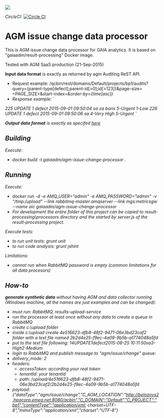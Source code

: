 [![](https://badge.imagelayers.io/gaiaadm/agm-issue-change-processor:latest.svg)](https://imagelayers.io/?images=gaiaadm/agm-issue-change-processor:latest 'Get your own badge on imagelayers.io')

*CircleCI:* [![Circle CI](https://circleci.com/gh/gaia-adm/agm-issue-change-processor.svg?style=svg)](https://circleci.com/gh/gaia-adm/agm-issue-change-processor)

# AGM issue change data processor

This is AGM issue change data processor for GAIA analytics. It is based on "gaiaadm/result-processing" Docker image.

Tested with AGM SaaS production (21-Sep-2015)

**Input data format** is exactly as returned by agm Auditing ReST API.
 - Request example: /qcbin/rest/domains/Default/projects/bp1/audits?query={parent-type[defect];parent-id[>0];id[>123]}&page-size=<PAGE_SIZE>&start-index=<i>&order-by={time[asc]}
 - Response example:
 `
 <?xml version="1.0" encoding="UTF-8" standalone="yes"?> 
 <Audits TotalResults="2">
     <Audit>
         <Id>225</Id>
         <Action>UPDATE</Action>
         <ParentId>1</ParentId>
         <ParentType>defect</ParentType>
         <Time>2015-09-01 09:50:04</Time>
         <User>sa</User>
         <Properties>
             <Property Label="Assigned To" Name="owner">
                 <NewValue>sa</NewValue>
                 <OldValue>boris</OldValue>
             </Property>
             <Property Label="Severity" Name="severity">
                 <NewValue>5-Urgent</NewValue>
                 <OldValue>1-Low</OldValue>
             </Property>
         </Properties>
     </Audit>
     <Audit>
         <Id>226</Id>
         <Action>UPDATE</Action>
         <ParentId>1</ParentId>
         <ParentType>defect</ParentType>
         <Time>2015-09-01 09:50:06</Time>
         <User>sa</User>
         <Properties>
             <Property Label="Severity" Name="severity">
                 <NewValue>4-Very High</NewValue>
                 <OldValue>5-Urgent</OldValue>
             </Property>
         </Properties>
     </Audit>
 </Audits>
 `

**Output data format** is exactly as specifed [here](https://github.com/gaia-adm/api-data-format)


## Building

Execute:
- docker build -t gaiaadm/agm-issue-change-processor .

## Running

Execute:
- docker run -d -e AMQ_USER="admin" -e AMQ_PASSWORD="admin" -v "/tmp:/upload" --link rabbitmq-master:amqserver --link mgs:metricsgw --name aic gaiaadm/agm-issue-change-processor
- For development the entire folder of this project can be copied to result-processing\processors directory and the started by server.js of the result-processing project.

Execute tests:
- to run unit tests: grunt unit
- to run code analysis: grunt jshint

Limitations:
- cannot run when RabbitMQ password is empty (common limitations for all data procesors)

## How-to
**generate synthetic data** without having AGM and data collector running (Windows machine, all the names are just examples and can be changed):
- must run: RabbitMQ, results-upload-service
- run the processor at least once without any data to create a queue in RabbitMQ
- create c:\upload folder
- inside c:\upload create 4e516623-dfb8-48f2-9471-06e3bd23caf2 folder with a text file named 2b2d4e25-f9ec-4a09-9b5b-a1774048a5fd
- put to the text file following: <?xml version="1.0" encoding="UTF-8" standalone="yes"?><Audits TotalResults="1"><Audit><Id>14</Id><Action>UPDATE</Action><ParentId>1</ParentId><ParentType>defect</ParentType><Time>2015-08-25 10:11:50</Time><User>sa</User><Properties><Property Label="Severity" Name="severity"><NewValue>3-High</NewValue><OldValue>2-Medium</OldValue></Property></Properties></Audit></Audits>
- login to RabbitMQ and publish message to "agm/issue/change" queue:
 - delivery_mode:	2
 - headers:
   - accessToken: according your real token
   - tenantId: your tenantId
   - path: /upload/4e516623-dfb8-48f2-9471-06e3bd23caf2/2b2d4e25-f9ec-4a09-9b5b-a1774048a5fd
 - payload: {"dataType":"agm/issue/change","C_AGM_LOCATION":"http://belozovs2.hpqcorp.emea.net:8080/qcbin","C_DOMAIN":"Default","C_PROJECT":"bp1","contentType":"application/xml; charset=UTF-8","mimeType":"application/xml","charset":"UTF-8"}
